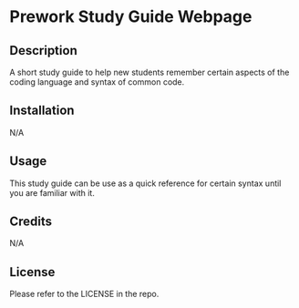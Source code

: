 # Prework Study Guide Webpage

## Description

A short study guide to help new students remember certain aspects of the coding language and syntax of common code.

## Installation

N/A

## Usage

This study guide can be use as a quick reference for certain syntax until you are familiar with it.

## Credits

N/A

## License

Please refer to the LICENSE in the repo.